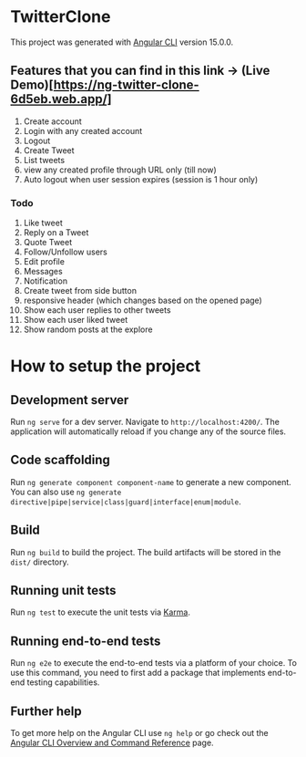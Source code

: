 # TwitterClone

This project was generated with [Angular CLI](https://github.com/angular/angular-cli) version 15.0.0.

## Features that you can find in this link -> **(Live Demo)[https://ng-twitter-clone-6d5eb.web.app/]**
1. Create account
2. Login with any created account
3. Logout
4. Create Tweet
5. List tweets
6. view any created profile through URL only (till now)
7. Auto logout when user session expires (session is 1 hour only)

### Todo
1. Like tweet
2. Reply on a Tweet
3. Quote Tweet
4. Follow/Unfollow users
5. Edit profile
6. Messages
7. Notification
8. Create tweet from side button
9. responsive header (which changes based on the opened page)
10. Show each user replies to other tweets 
11. Show each user liked tweet
12. Show random posts at the explore 


# How to setup the project

## Development server

Run `ng serve` for a dev server. Navigate to `http://localhost:4200/`. The application will automatically reload if you change any of the source files.

## Code scaffolding

Run `ng generate component component-name` to generate a new component. You can also use `ng generate directive|pipe|service|class|guard|interface|enum|module`.

## Build

Run `ng build` to build the project. The build artifacts will be stored in the `dist/` directory.

## Running unit tests

Run `ng test` to execute the unit tests via [Karma](https://karma-runner.github.io).

## Running end-to-end tests

Run `ng e2e` to execute the end-to-end tests via a platform of your choice. To use this command, you need to first add a package that implements end-to-end testing capabilities.

## Further help

To get more help on the Angular CLI use `ng help` or go check out the [Angular CLI Overview and Command Reference](https://angular.io/cli) page.
